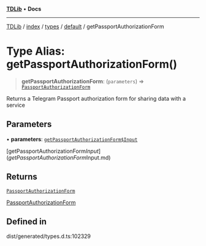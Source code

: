 [**TDLib**](../../../../../../README.md) • **Docs**

***

[TDLib](../../../../../../modules.md) / [index](../../../../../README.md) / [types](../../../README.md) / [default](../README.md) / getPassportAuthorizationForm

# Type Alias: getPassportAuthorizationForm()

> **getPassportAuthorizationForm**: (`parameters`) => [`PassportAuthorizationForm`](PassportAuthorizationForm-1.md)

Returns a Telegram Passport authorization form for sharing data with a service

## Parameters

• **parameters**: [`getPassportAuthorizationForm$Input`](getPassportAuthorizationForm$Input.md)

[getPassportAuthorizationForm$Input](getPassportAuthorizationForm$Input.md)

## Returns

[`PassportAuthorizationForm`](PassportAuthorizationForm-1.md)

[PassportAuthorizationForm](PassportAuthorizationForm-1.md)

## Defined in

dist/generated/types.d.ts:102329
